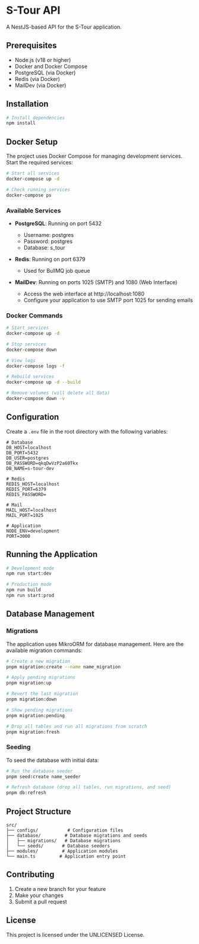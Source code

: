 # S-Tour API

A NestJS-based API for the S-Tour application.

## Prerequisites

- Node.js (v18 or higher)
- Docker and Docker Compose
- PostgreSQL (via Docker)
- Redis (via Docker)
- MailDev (via Docker)

## Installation

```bash
# Install dependencies
npm install
```

## Docker Setup

The project uses Docker Compose for managing development services. Start the required services:

```bash
# Start all services
docker-compose up -d

# Check running services
docker-compose ps
```

### Available Services

- **PostgreSQL**: Running on port 5432
  - Username: postgres
  - Password: postgres
  - Database: s_tour

- **Redis**: Running on port 6379
  - Used for BullMQ job queue

- **MailDev**: Running on ports 1025 (SMTP) and 1080 (Web Interface)
  - Access the web interface at http://localhost:1080
  - Configure your application to use SMTP port 1025 for sending emails

### Docker Commands

```bash
# Start services
docker-compose up -d

# Stop services
docker-compose down

# View logs
docker-compose logs -f

# Rebuild services
docker-compose up -d --build

# Remove volumes (will delete all data)
docker-compose down -v
```

## Configuration

Create a `.env` file in the root directory with the following variables:

```env
# Database
DB_HOST=localhost
DB_PORT=5432
DB_USER=postgres
DB_PASSWORD=qkqDwVzP2a60Tkx
DB_NAME=s-tour-dev

# Redis
REDIS_HOST=localhost
REDIS_PORT=6379
REDIS_PASSWORD=

# Mail
MAIL_HOST=localhost
MAIL_PORT=1025

# Application
NODE_ENV=development
PORT=3000
```

## Running the Application

```bash
# Development mode
npm run start:dev

# Production mode
npm run build
npm run start:prod
```

## Database Management

### Migrations

The application uses MikroORM for database management. Here are the available migration commands:

```bash
# Create a new migration
pnpm migration:create --name name_migration

# Apply pending migrations
pnpm migration:up

# Revert the last migration
pnpm migration:down

# Show pending migrations
pnpm migration:pending

# Drop all tables and run all migrations from scratch
pnpm migration:fresh
```

### Seeding

To seed the database with initial data:

```bash
# Run the database seeder
pnpm seed:create name_seeder

# Refresh database (drop all tables, run migrations, and seed)
pnpm db:refresh
```

## Project Structure

```
src/
├── configs/           # Configuration files
├── database/         # Database migrations and seeds
│   ├── migrations/   # Database migrations
│   └── seeds/       # Database seeders
├── modules/         # Application modules
└── main.ts         # Application entry point
```

## Contributing

1. Create a new branch for your feature
2. Make your changes
3. Submit a pull request

## License

This project is licensed under the UNLICENSED License.

